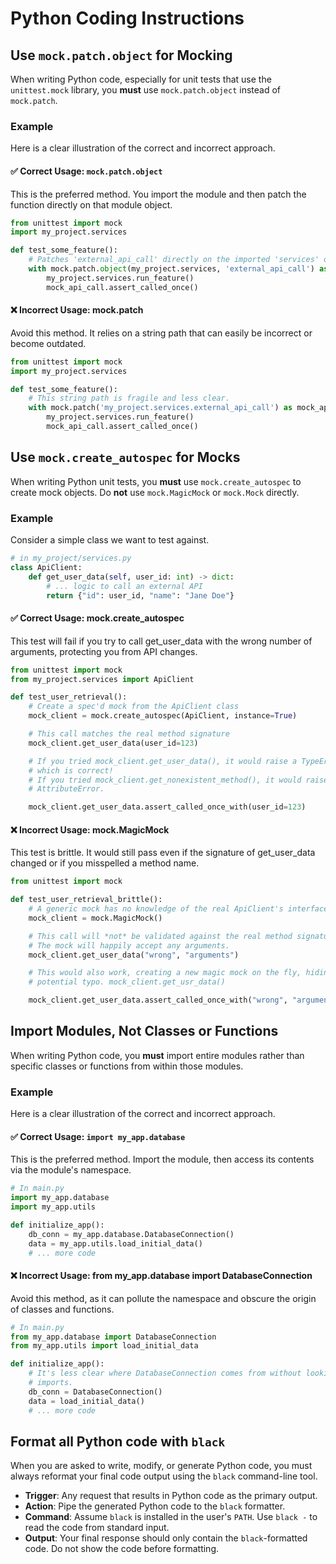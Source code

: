 # Python Coding Instructions

## Use `mock.patch.object` for Mocking

When writing Python code, especially for unit tests that use the `unittest.mock`
library, you **must** use `mock.patch.object` instead of `mock.patch`.

### Example

Here is a clear illustration of the correct and incorrect approach.

#### ✅ Correct Usage: `mock.patch.object`

This is the preferred method. You import the module and then patch the function
directly on that module object.

```python
from unittest import mock
import my_project.services

def test_some_feature():
    # Patches 'external_api_call' directly on the imported 'services' object.
    with mock.patch.object(my_project.services, 'external_api_call') as mock_api_call:
        my_project.services.run_feature()
        mock_api_call.assert_called_once()
```

#### ❌ Incorrect Usage: mock.patch

Avoid this method. It relies on a string path that can easily be incorrect or
become outdated.

```python
from unittest import mock
import my_project.services

def test_some_feature():
    # This string path is fragile and less clear.
    with mock.patch('my_project.services.external_api_call') as mock_api_call:
        my_project.services.run_feature()
        mock_api_call.assert_called_once()
```

## Use `mock.create_autospec` for Mocks

When writing Python unit tests, you **must** use `mock.create_autospec` to
create mock objects. Do **not** use `mock.MagicMock` or `mock.Mock` directly.

### Example

Consider a simple class we want to test against.

```python
# in my_project/services.py
class ApiClient:
    def get_user_data(self, user_id: int) -> dict:
        # ... logic to call an external API
        return {"id": user_id, "name": "Jane Doe"}
```

#### ✅ Correct Usage: mock.create_autospec

This test will fail if you try to call get_user_data with the wrong number of
arguments, protecting you from API changes.

```python
from unittest import mock
from my_project.services import ApiClient

def test_user_retrieval():
    # Create a spec'd mock from the ApiClient class
    mock_client = mock.create_autospec(ApiClient, instance=True)

    # This call matches the real method signature
    mock_client.get_user_data(user_id=123)

    # If you tried mock_client.get_user_data(), it would raise a TypeError,
    # which is correct!
    # If you tried mock_client.get_nonexistent_method(), it would raise an
    # AttributeError.

    mock_client.get_user_data.assert_called_once_with(user_id=123)
```

#### ❌ Incorrect Usage: mock.MagicMock

This test is brittle. It would still pass even if the signature of get_user_data
changed or if you misspelled a method name.

```python
from unittest import mock

def test_user_retrieval_brittle():
    # A generic mock has no knowledge of the real ApiClient's interface
    mock_client = mock.MagicMock()

    # This call will *not* be validated against the real method signature.
    # The mock will happily accept any arguments.
    mock_client.get_user_data("wrong", "arguments")

    # This would also work, creating a new magic mock on the fly, hiding a
    # potential typo. mock_client.get_usr_data()

    mock_client.get_user_data.assert_called_once_with("wrong", "arguments")
```

## Import Modules, Not Classes or Functions

When writing Python code, you **must** import entire modules rather than
specific classes or functions from within those modules.

### Example

Here is a clear illustration of the correct and incorrect approach.

#### ✅ Correct Usage: `import my_app.database`

This is the preferred method. Import the module, then access its contents via
the module's namespace.

```python
# In main.py
import my_app.database
import my_app.utils

def initialize_app():
    db_conn = my_app.database.DatabaseConnection()
    data = my_app.utils.load_initial_data()
    # ... more code
```

#### ❌ Incorrect Usage: from my_app.database import DatabaseConnection

Avoid this method, as it can pollute the namespace and obscure the origin of
classes and functions.

```python
# In main.py
from my_app.database import DatabaseConnection
from my_app.utils import load_initial_data

def initialize_app():
    # It's less clear where DatabaseConnection comes from without looking at the
    # imports.
    db_conn = DatabaseConnection()
    data = load_initial_data()
    # ... more code
```

## Format all Python code with `black`

When you are asked to write, modify, or generate Python code, you must always
reformat your final code output using the `black` command-line tool.

- **Trigger**: Any request that results in Python code as the primary output.
- **Action**: Pipe the generated Python code to the `black` formatter.
- **Command**: Assume `black` is installed in the user's `PATH`. Use `black -`
  to read the code from standard input.
- **Output**: Your final response should only contain the `black`-formatted
  code. Do not show the code before formatting.
